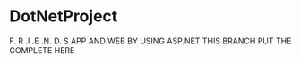 # DotNetProject

F. R .I .E .N. D. S APP AND WEB BY USING ASP.NET THIS BRANCH PUT THE COMPLETE HERE
